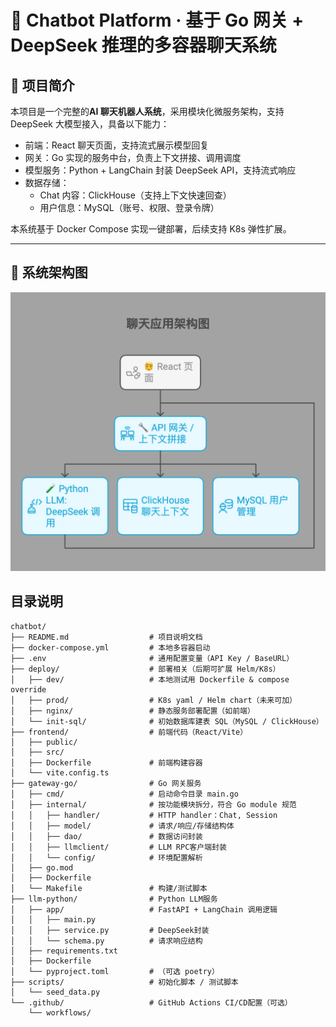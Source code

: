 # 🤖 Chatbot Platform · 基于 Go 网关 + DeepSeek 推理的多容器聊天系统

## 📌 项目简介

本项目是一个完整的**AI 聊天机器人系统**，采用模块化微服务架构，支持 DeepSeek 大模型接入，具备以下能力：

- 前端：React 聊天页面，支持流式展示模型回复
- 网关：Go 实现的服务中台，负责上下文拼接、调用调度
- 模型服务：Python + LangChain 封装 DeepSeek API，支持流式响应
- 数据存储：
  - Chat 内容：ClickHouse（支持上下文快速回查）
  - 用户信息：MySQL（账号、权限、登录令牌）

本系统基于 Docker Compose 实现一键部署，后续支持 K8s 弹性扩展。

---

## 🧱 系统架构图
![系统架构图](./docs/images/architecture.png)

## 目录说明
```text
chatbot/
├── README.md                  # 项目说明文档
├── docker-compose.yml         # 本地多容器启动
├── .env                       # 通用配置变量（API Key / BaseURL）
├── deploy/                    # 部署相关（后期可扩展 Helm/K8s）
│   ├── dev/                   # 本地测试用 Dockerfile & compose override
│   ├── prod/                  # K8s yaml / Helm chart（未来可加）
│   ├── nginx/                 # 静态服务部署配置（如前端）
│   └── init-sql/              # 初始数据库建表 SQL（MySQL / ClickHouse）
├── frontend/                  # 前端代码（React/Vite）
│   ├── public/
│   ├── src/
│   ├── Dockerfile             # 前端构建容器
│   └── vite.config.ts
├── gateway-go/                # Go 网关服务
│   ├── cmd/                   # 启动命令目录 main.go
│   ├── internal/              # 按功能模块拆分，符合 Go module 规范
│   │   ├── handler/           # HTTP handler：Chat, Session
│   │   ├── model/             # 请求/响应/存储结构体
│   │   ├── dao/               # 数据访问封装
│   │   ├── llmclient/         # LLM RPC客户端封装
│   │   └── config/            # 环境配置解析
│   ├── go.mod
│   ├── Dockerfile
│   └── Makefile               # 构建/测试脚本
├── llm-python/                # Python LLM服务
│   ├── app/                   # FastAPI + LangChain 调用逻辑
│   │   ├── main.py
│   │   ├── service.py         # DeepSeek封装
│   │   └── schema.py          # 请求响应结构
│   ├── requirements.txt
│   ├── Dockerfile
│   └── pyproject.toml         # （可选 poetry）
├── scripts/                   # 初始化脚本 / 测试脚本
│   └── seed_data.py
└── .github/                   # GitHub Actions CI/CD配置（可选）
    └── workflows/
```